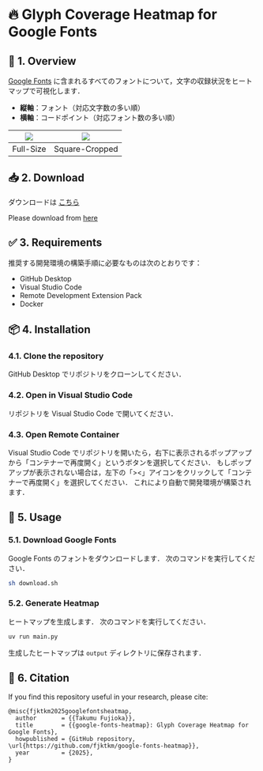 # 🔥 Glyph Coverage Heatmap for Google Fonts

## 📌 1. Overview

[Google Fonts](https://github.com/google/fonts) に含まれるすべてのフォントについて，文字の収録状況をヒートマップで可視化します．

- **縦軸**：フォント（対応文字数の多い順）
- **横軸**：コードポイント（対応フォント数の多い順）

| ![](https://fjktkm.com/google-fonts-heatmap/google_fonts_heatmap_0x1FFF.png) | ![](https://fjktkm.com/google-fonts-heatmap/google_fonts_heatmap_0x1FFF_crop.png) |
| :---: | :---: |
| Full-Size | Square-Cropped |

## 📥 2. Download

ダウンロードは [こちら](https://github.com/fjktkm/google-fonts-heatmap/releases/latest/download/google_fonts_heatmap.zip)

Please download from [here](https://github.com/fjktkm/google-fonts-heatmap/releases/latest/download/google_fonts_heatmap.zip)

## ✅ 3. Requirements

推奨する開発環境の構築手順に必要なものは次のとおりです：

- GitHub Desktop
- Visual Studio Code
- Remote Development Extension Pack
- Docker

## 📦 4. Installation

### 4.1. Clone the repository

GitHub Desktop でリポジトリをクローンしてください．

### 4.2. Open in Visual Studio Code

リポジトリを Visual Studio Code で開いてください．

### 4.3. Open Remote Container

Visual Studio Code でリポジトリを開いたら，右下に表示されるポップアップから「コンテナーで再度開く」というボタンを選択してください．
もしポップアップが表示されない場合は，左下の「><」アイコンをクリックして「コンテナーで再度開く」を選択してください．
これにより自動で開発環境が構築されます．

## 🚀 5. Usage

### 5.1. Download Google Fonts

Google Fonts のフォントをダウンロードします．
次のコマンドを実行してください．

```bash
sh download.sh
```

### 5.2. Generate Heatmap

ヒートマップを生成します．
次のコマンドを実行してください．

```bash
uv run main.py
```

生成したヒートマップは `output` ディレクトリに保存されます．

## 📑 6. Citation

If you find this repository useful in your research, please cite:

```
@misc{fjktkm2025googlefontsheatmap,
  author       = {{Takumu Fujioka}},
  title        = {{google-fonts-heatmap}: Glyph Coverage Heatmap for Google Fonts},
  howpublished = {GitHub repository, \url{https://github.com/fjktkm/google-fonts-heatmap}},
  year         = {2025},
}
```

